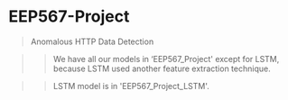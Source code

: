 # EEP567-Project
> Anomalous HTTP Data Detection   

> > We have all our models in ‘EEP567_Project' except for LSTM, because LSTM used another feature extraction technique.   

> > LSTM model is in 'EEP567_Project_LSTM'.
